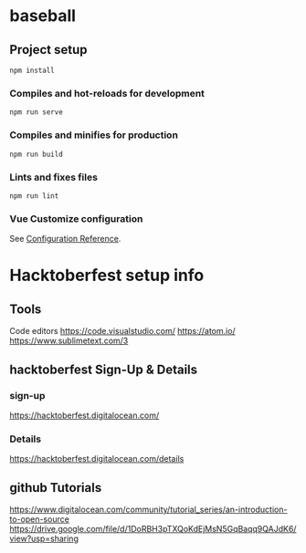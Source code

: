 # baseball

## Project setup
```
npm install
```

### Compiles and hot-reloads for development
```
npm run serve
```

### Compiles and minifies for production
```
npm run build
```

### Lints and fixes files
```
npm run lint
```

### Vue Customize configuration
See [Configuration Reference](https://cli.vuejs.org/config/).

# Hacktoberfest setup info

## Tools
Code editors
https://code.visualstudio.com/
https://atom.io/
https://www.sublimetext.com/3

## hacktoberfest Sign-Up & Details
### sign-up
https://hacktoberfest.digitalocean.com/

### Details
https://hacktoberfest.digitalocean.com/details

## github Tutorials
https://www.digitalocean.com/community/tutorial_series/an-introduction-to-open-source
https://drive.google.com/file/d/1DoRBH3pTXQoKdEjMsN5GqBaqq9QAJdK6/view?usp=sharing

